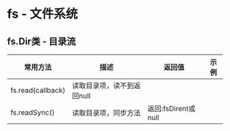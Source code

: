 # fs - 文件系统

## fs.Dir类 - 目录流

|常用方法|描述|返回值|示例|
|-|-|-|-|
|fs.read(callback)|读取目录项，读不到返回null|||
|fs.readSync()|读取目录项，同步方法|返回:fsDirent或null|||

